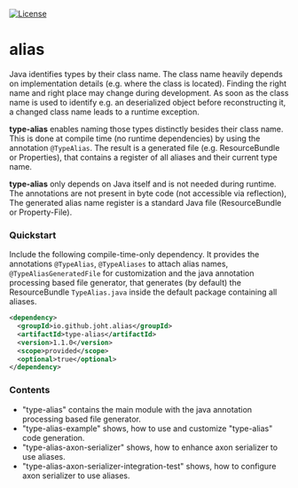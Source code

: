 [![License](https://img.shields.io/badge/License-Apache%202.0-blue.svg)](https://opensource.org/licenses/Apache-2.0)

# alias

Java identifies types by their class name. 
The class name heavily depends on implementation details (e.g. where the class is located).
Finding the right name and right place may change during development.
As soon as the class name is used to identify e.g. an deserialized object before reconstructing it,
a changed class name leads to a runtime exception. 

**type-alias** enables naming those types distinctly besides their class name. 
This is done at compile time (no runtime dependencies) by using the annotation `@TypeAlias`.
The result is a generated file (e.g. ResourceBundle or Properties),
that contains a register of all aliases and their current type name.

**type-alias** only depends on Java itself and is not needed during runtime.
The annotations are not present in byte code (not accessible via reflection),
The generated alias name register is a standard Java file (ResourceBundle or Property-File).

### Quickstart
Include the following compile-time-only dependency.
It provides the annotations `@TypeAlias`, `@TypeAliases` to attach alias names,
`@TypeAliasGeneratedFile` for customization and the java annotation processing based file generator,
that generates (by default) the ResourceBundle `TypeAlias.java` inside the default package containing all aliases.

```xml
<dependency>
  <groupId>io.github.joht.alias</groupId>
  <artifactId>type-alias</artifactId>
  <version>1.1.0</version>
  <scope>provided</scope>
  <optional>true</optional>
</dependency>
```

### Contents
- "type-alias" contains the main module with the java annotation processing based file generator.
- "type-alias-example" shows, how to use and customize "type-alias" code generation.
- "type-alias-axon-serializer" shows, how to enhance axon serializer to use aliases.
- "type-alias-axon-serializer-integration-test" shows, how to configure axon serializer to use aliases.
